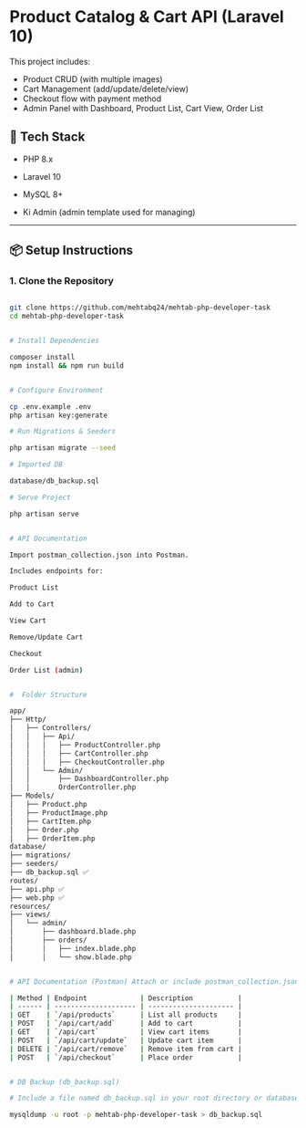 # Product Catalog & Cart API (Laravel 10)

This project includes:
- Product CRUD (with multiple images)
- Cart Management (add/update/delete/view)
- Checkout flow with payment method
- Admin Panel with Dashboard, Product List, Cart View, Order List

## 🚀 Tech Stack
- PHP 8.x
- Laravel 10
- MySQL 8+

- Ki Admin (admin template used for managing)

---

## 📦 Setup Instructions

### 1. Clone the Repository

```bash

git clone https://github.com/mehtabq24/mehtab-php-developer-task
cd mehtab-php-developer-task


# Install Dependencies

composer install
npm install && npm run build


# Configure Environment

cp .env.example .env
php artisan key:generate

# Run Migrations & Seeders

php artisan migrate --seed

# Imported DB 

database/db_backup.sql

# Serve Project

php artisan serve


# API Documentation

Import postman_collection.json into Postman.

Includes endpoints for:

Product List

Add to Cart

View Cart

Remove/Update Cart

Checkout

Order List (admin)


#  Folder Structure

app/
├── Http/
│   ├── Controllers/
│   │   ├── Api/
│   │   │   ├── ProductController.php
│   │   │   ├── CartController.php
│   │   │   ├── CheckoutController.php
│   │   └── Admin/
│   │       ├── DashboardController.php
│   │       OrderController.php
├── Models/
│   ├── Product.php
│   ├── ProductImage.php
│   ├── CartItem.php
│   ├── Order.php
│   ├── OrderItem.php
database/
├── migrations/
├── seeders/
├── db_backup.sql ✅
routes/
├── api.php ✅
├── web.php ✅
resources/
├── views/
│   └── admin/
│       ├── dashboard.blade.php
│       ├── orders/
│       │   ├── index.blade.php
│       │   └── show.blade.php


# API Documentation (Postman) Attach or include postman_collection.json with the following endpoints:

| Method | Endpoint             | Description           |
| ------ | -------------------- | --------------------- |
| GET    | `/api/products`      | List all products     |
| POST   | `/api/cart/add`      | Add to cart           |
| GET    | `/api/cart`          | View cart items       |
| POST   | `/api/cart/update`   | Update cart item      |
| DELETE | `/api/cart/remove`   | Remove item from cart |
| POST   | `/api/checkout`      | Place order           |


# DB Backup (db_backup.sql)

# Include a file named db_backup.sql in your root directory or database/ folder with a clean export of your database structure + sample data (products, users, orders).

mysqldump -u root -p mehtab-php-developer-task > db_backup.sql

